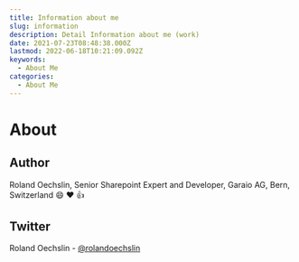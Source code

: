 ```yaml
---
title: Information about me
slug: information
description: Detail Information about me (work)
date: 2021-07-23T08:48:38.000Z
lastmod: 2022-06-18T10:21:09.092Z
keywords:
  - About Me
categories:
  - About Me
---
```

# About

## Author

Roland Oechslin, Senior Sharepoint Expert and Developer, Garaio AG, Bern, Switzerland
:smile: :heart: :thumbsup:

## Twitter

Roland Oechslin - [@rolandoechslin](https://twitter.com/rolandoechslin)
